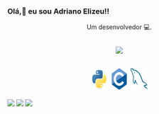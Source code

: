

<h3>
Olá,👋 eu sou Adriano Elizeu!!
</h3>

<p align = 'center'> Um desenvolvedor 💻. </p>

##
<p align = 'center'> <img height = "150em" src = "https://github-readme-stats.vercel.app/api?username=adrianoelizeu&theme=prussian&show_icons=true"/>
</p>
    
## <p align = 'center'> <img align="center" alt="adrianoelizeu-Python" height="50" width="40" src="https://raw.githubusercontent.com/devicons/devicon/master/icons/python/python-original.svg"> <img align="center" alt="adrianoelizeu-C" height="50" width="40" src="https://raw.githubusercontent.com/devicons/devicon/master/icons/c/c-original.svg"> <img align="center" alt="adrianoelizeu-mysql" height="50" width="40" src="https://raw.githubusercontent.com/devicons/devicon/master/icons/mysql/mysql-original.svg">
</p>

<a href="https://www.instagram.com/adrianoelizeu/" target="_blank"><img src="https://img.shields.io/badge/-Instagram-%23E4405F?style=for-the-badge&logo=instagram&logoColor=white" target="_blank"></a> <a href="https://www.twitter.com/AdrianoElizeu?s=09/" target="_blank"><img src="https://img.shields.io/badge/Twitter-1DA1F2?style=for-the-badge&logo=twitter&logoColor=white" target="_blank"></a> <a href="https://www.linkedin.com/in/adriano-elizeu-2358a7195/" target="_blank"><img src="https://img.shields.io/badge/-LinkedIn-%230077B5?style=for-the-badge&logo=linkedin&logoColor=white" target="_blank"></a>
  
  



